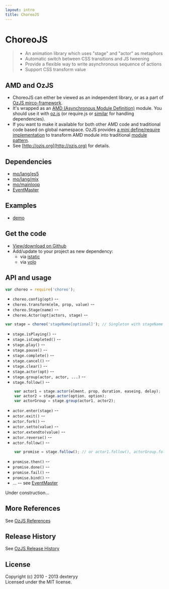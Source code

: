 ```yaml
---
layout: intro
title: ChoreoJS
---
```


# ChoreoJS

> * An animation library which uses "stage" and "actor" as metaphors
> * Automatic switch between CSS transitions and JS tweening
> * Provide a flexible way to write asynchronous sequence of actions
> * Support CSS transform value

## AMD and OzJS

* ChoreoJS can either be viewed as an independent library, or as a part of [OzJS mirco-framework](http://ozjs.org/#framework).
* It's wrapped as an [AMD (Asynchronous Module Definition)](https://github.com/amdjs/amdjs-api/wiki/AMD) module. You should use it with [oz.js](http://ozjs.org/#start) (or require.js or [similar](http://wiki.commonjs.org/wiki/Implementations) for handling dependencies). 
* If you want to make it available for both other AMD code and traditional code based on global namespace. OzJS provides [a mini define/require implementation](http://ozjs.org/examples/adapter/) to transform AMD module into traditional [module pattern](http://www.adequatelygood.com/2010/3/JavaScript-Module-Pattern-In-Depth).
* See [http://ozjs.org](http://ozjs.org) for details.

## Dependencies

* [mo/lang/es5](https://github.com/dexteryy/mo)
* [mo/lang/mix](https://github.com/dexteryy/mo)
* [mo/mainloop](https://github.com/dexteryy/mo)
* [EventMaster](https://github.com/dexteryy/EventMaster)

## Examples

* [demo](http://ozjs.org/ChoreoJS/examples/)

## Get the code

* [View/download on Github](https://github.com/dexteryy/ChoreoJS/blob/master/choreo.js)
* Add/update to your project as new dependency:
    * via [istatic](https://github.com/mockee/istatic.git)
    * via [volo](https://github.com/volojs/volo)

## API and usage

```javascript
var choreo = require('choreo');
```

* `choreo.config(opt)` -- 
* `choreo.transform(elm, prop, value)` -- 
* `choreo.Stage(name)` -- 
* `choreo.Actor(opt|actors, stage)` -- 

```javascript
var stage = choreo('stageName[optional]'); // Singleton with stageName
```

* `stage.isPlaying()` -- 
* `stage.isCompleted()` -- 
* `stage.play()` -- 
* `stage.pause()` -- 
* `stage.complete()` -- 
* `stage.cancel()` -- 
* `stage.clear()` -- 
* `stage.actor(opt)` -- 
* `stage.group(actor, actor, ...)` -- 
* `stage.follow()` -- 

```javascript
    var actor1 = stage.actor(elment, prop, duration, easeing, delay);
    var actor2 = stage.actor(option, option);
    var actorGroup = stage.group(actor1, actor2);
```

* `actor.enter(stage)` -- 
* `actor.exit()` -- 
* `actor.fork()` -- 
* `actor.setto(value)` -- 
* `actor.extendto(value)` -- 
* `actor.reverse()` -- 
* `actor.follow()` -- 

```javascript
    var promise = stage.follow(); // or actor1.follow(), actorGroup.follow()
```

* `promise.then()` -- 
* `promise.done()` -- 
* `promise.fail()` -- 
* `promise.bind()` -- 
* ... -- see [EventMaster](https://github.com/dexteryy/EventMaster)

Under construction...

## More References

See [OzJS References](http://ozjs.org/#ref)

## Release History

See [OzJS Release History](http://ozjs.org/#release)

## License

Copyright (c) 2010 - 2013 dexteryy  
Licensed under the MIT license.


